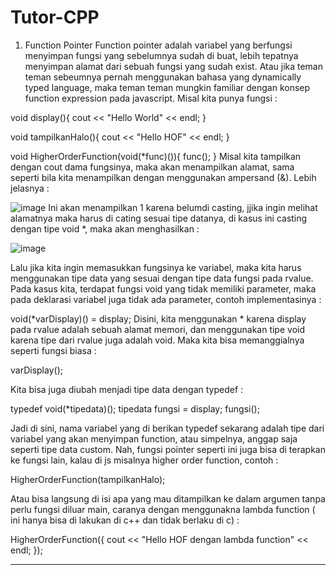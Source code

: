 # Tutor-CPP

1. Function Pointer
Function pointer adalah variabel yang berfungsi menyimpan fungsi yang sebelumnya sudah di buat, lebih tepatnya menyimpan alamat dari sebuah fungsi yang sudah exist. Atau jika teman teman sebeumnya pernah menggunakan bahasa yang dynamically typed language, maka teman teman mungkin familiar dengan konsep function expression pada javascript. Misal kita punya fungsi :

void display(){
    cout << "Hello World" << endl;
}

void tampilkanHalo(){
    cout << "Hello HOF" << endl;
}

void HigherOrderFunction(void(*func)()){
    func();
}
Misal kita tampilkan dengan cout dama fungsinya, maka akan menampilkan alamat, sama seperti bila kita menampilkan dengan menggunakan ampersand (&). 
Lebih jelasnya : 
  
![image](https://github.com/user-attachments/assets/028d430a-4728-43cb-9dbc-e342123624a2)
Ini akan menampilkan 1 karena belumdi casting, jjika ingin melihat alamatnya maka harus di cating sesuai tipe datanya, di kasus ini casting dengan tipe void *, maka akan menghasilkan :
  
![image](https://github.com/user-attachments/assets/f994371e-6a1d-4442-b0e5-6b7adcb8472f)

Lalu jika kita ingin memasukkan fungsinya ke variabel, maka kita harus menggunakan tipe data yang sesuai dengan tipe data fungsi pada rvalue. Pada kasus kita, terdapat fungsi void yang tidak memiliki parameter, maka pada deklarasi variabel juga tidak ada parameter, contoh implementasinya :

void(*varDisplay)() = display;
Disini, kita menggunakan * karena display pada rvalue adalah sebuah alamat memori, dan menggunakan tipe void karena tipe dari rvalue juga adalah void.
Maka kita bisa memanggialnya seperti fungsi biasa :

varDisplay();

Kita bisa juga diubah menjadi tipe data dengan typedef :

typedef void(*tipedata)();
tipedata fungsi = display;
fungsi();

Jadi di sini, nama variabel yang di berikan typedef sekarang adalah tipe dari variabel yang akan menyimpan function, atau simpelnya, anggap saja seperti tipe data custom. Nah, fungsi pointer seperti ini juga bisa di terapkan ke fungsi lain, kalau di js misalnya higher order function, contoh : 

HigherOrderFunction(tampilkanHalo);

Atau bisa langsung di isi apa yang mau ditampilkan ke dalam argumen tanpa perlu fungsi diluar main, caranya dengan menggunakna lambda function ( ini hanya bisa di lakukan di c++ dan tidak  berlaku di c) :
  
HigherOrderFunction([](){ cout << "Hello HOF dengan lambda function" << endl; });

___
